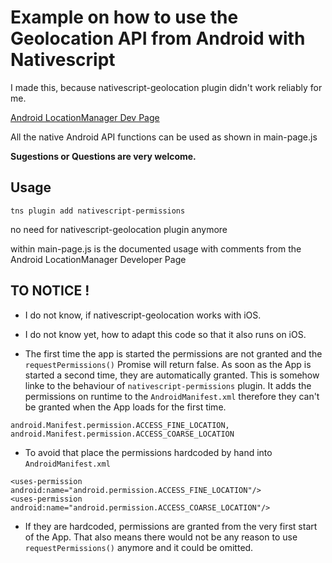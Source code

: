 # Example on how to use the Geolocation API from Android with Nativescript

I made this, because nativescript-geolocation plugin didn't work reliably for me.

[Android LocationManager Dev Page](https://developer.android.com/reference/android/location/LocationManager.html)

All the native Android API functions can be used as shown in main-page.js

**Sugestions or Questions are very welcome.**

## Usage
`tns plugin add nativescript-permissions`

no need for nativescript-geolocation plugin anymore

within main-page.js is the documented usage with comments from the Android LocationManager Developer Page

## TO NOTICE !
- I do not know, if nativescript-geolocation works with iOS.
- I do not know yet, how to adapt this code so that it also runs on iOS.

- The first time the app is started the permissions are not granted and the `requestPermissions()` Promise will return false. As soon as the App is started a second time, they are automatically granted. This is somehow linke to the behaviour of `nativescript-permissions` plugin. It adds the permissions on runtime to the `AndroidManifest.xml` therefore they can't be granted when the App loads for the first time.
```
android.Manifest.permission.ACCESS_FINE_LOCATION,
android.Manifest.permission.ACCESS_COARSE_LOCATION
```

- To avoid that place the permissions hardcoded by hand into `AndroidManifest.xml`
```
<uses-permission android:name="android.permission.ACCESS_FINE_LOCATION"/>
<uses-permission android:name="android.permission.ACCESS_COARSE_LOCATION"/>
```

- If they are hardcoded, permissions are granted from the very first start of the App. That also means there would not be any reason to use `requestPermissions()` anymore and it could be omitted.